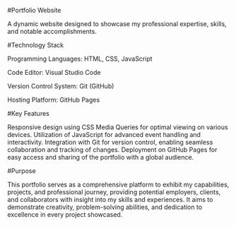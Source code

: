 #Portfolio Website

A dynamic website designed to showcase my professional expertise, skills, and notable accomplishments.

#Technology Stack

Programming Languages: HTML, CSS, JavaScript

Code Editor: Visual Studio Code

Version Control System: Git (GitHub)

Hosting Platform: GitHub Pages

#Key Features

Responsive design using CSS Media Queries for optimal viewing on various devices.
Utilization of JavaScript for advanced event handling and interactivity.
Integration with Git for version control, enabling seamless collaboration and tracking of changes.
Deployment on GitHub Pages for easy access and sharing of the portfolio with a global audience.

#Purpose

This portfolio serves as a comprehensive platform to exhibit my capabilities, projects, and professional journey, providing potential employers, clients, and collaborators with insight into my skills and experiences. It aims to demonstrate creativity, problem-solving abilities, and dedication to excellence in every project showcased.






